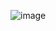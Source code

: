 ![image](https://github.com/nvmarzakov/SoftUni-HTML-and-CSS/assets/114495254/2fcce55c-31aa-4de4-95e4-d3121415e12f)
